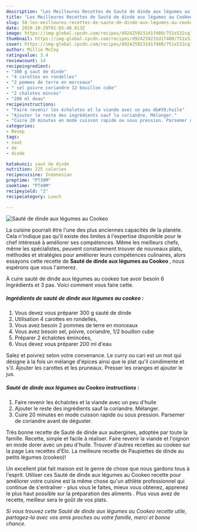 ```yaml
---
description: "Les Meilleures Recettes de Sauté de dinde aux légumes au Cookeo"
title: "Les Meilleures Recettes de Sauté de dinde aux légumes au Cookeo"
slug: 58-les-meilleures-recettes-de-saute-de-dinde-aux-legumes-au-cookeo
date: 2020-10-29T01:03:46.613Z
image: https://img-global.cpcdn.com/recipes/d924259231d1f480/751x532cq70/saute-de-dinde-aux-legumes-au-cookeo-photo-principale-de-la-recette.jpg
thumbnail: https://img-global.cpcdn.com/recipes/d924259231d1f480/751x532cq70/saute-de-dinde-aux-legumes-au-cookeo-photo-principale-de-la-recette.jpg
cover: https://img-global.cpcdn.com/recipes/d924259231d1f480/751x532cq70/saute-de-dinde-aux-legumes-au-cookeo-photo-principale-de-la-recette.jpg
author: Millie McCoy
ratingvalue: 3.4
reviewcount: 14
recipeingredient:
- "300 g saut de dinde"
- "4 carottes en rondelles"
- "2 pommes de terre en morceaux"
- " sel poivre coriandre 12 bouillon cube"
- "2 chalotes minces"
- "200 ml deau"
recipeinstructions:
- "Faire revenir les échalotes et la viande avec un peu d&#39;huile"
- "Ajouter le reste des ingrédients sauf la coriandre. Mélanger."
- "Cuire 20 minutes en mode cuisson rapide ou sous pression. Parsemer de coriandre avant de déguster."
categories:
- Resep
tags:
- saut
- de
- dinde

katakunci: saut de dinde 
nutrition: 225 calories
recipecuisine: Indonesian
preptime: "PT39M"
cooktime: "PT49M"
recipeyield: "2"
recipecategory: Lunch

---
```



![Sauté de dinde aux légumes au Cookeo](https://img-global.cpcdn.com/recipes/d924259231d1f480/751x532cq70/saute-de-dinde-aux-legumes-au-cookeo-photo-principale-de-la-recette.jpg)

La cuisine pourrait être l'une des plus anciennes capacités de la planète. Cela n'indique pas qu'il existe des limites à l'expertise disponible pour le chef intéressé à améliorer ses compétences. Même les meilleurs chefs, même les spécialistes, peuvent constamment trouver de nouveaux plats, méthodes et stratégies pour améliorer leurs compétences culinaires, alors essayons cette recette de <strong> Sauté de dinde aux légumes au Cookeo </strong>, nous espérons que vous l'aimerez.

<!--inarticleads1-->

À cuire sauté de dinde aux légumes au cookeo tue avoir besoin 6 Ingrédients et 3 pas. Voici comment vous faire cette.

##### Ingrédients de sauté de dinde aux légumes au cookeo :

1. Vous devez vous préparer 300 g sauté de dinde
1. Utilisation 4 carottes en rondelles,
1. Vous avez besoin 2 pommes de terre en morceaux
1. Vous avez besoin  sel, poivre, coriandre, 1/2 bouillon cube
1. Préparer 2 échalotes émincées,
1. Vous devez vous préparer 200 ml d&#39;eau


Salez et poivrez selon votre convenance. Le curry ou cari est un mot qui désigne à la fois un mélange d&#39;épices ainsi que le plat qu&#39;il condimente et s&#39;il. Ajouter les carottes et les pruneaux. Presser les oranges et ajouter le jus. 

<!--inarticleads2-->

##### Sauté de dinde aux légumes au Cookeo instructions :

1. Faire revenir les échalotes et la viande avec un peu d&#39;huile
1. Ajouter le reste des ingrédients sauf la coriandre. Mélanger.
1. Cuire 20 minutes en mode cuisson rapide ou sous pression. Parsemer de coriandre avant de déguster.


Très bonne recette de Sauté de dinde aux aubergines, adoptée par toute la famille. Recette, simple et facile à réaliser. Faire revenir la viande et l&#39;oignon en mode dorer avec un peu d&#39;huile. Trouver d&#39;autres recettes au cookeo sur la page Les recettes d&#39;Elo. La meilleure recette de Paupiettes de dinde au petits légumes (cookeo)! 

<!--inarticleads1-->

<p>
Un excellent plat fait maison est le genre de chose que nous gardons tous à l'esprit. Utiliser ces Sauté de dinde aux légumes au Cookeo recette pour améliorer votre cuisine est la même chose qu'un athlète professionnel qui continue de s'entraîner - plus vous le faites, mieux vous obtenez, apprenez le plus haut possible sur la préparation des aliments . Plus vous avez de recette, meilleur sera le goût de vos plats.
</p>

<p>
<i>Si vous trouvez cette Sauté de dinde aux légumes au Cookeo recette utile, partagez-la avec vos amis proches ou votre famille, merci et bonne chance.</i>
</p>
